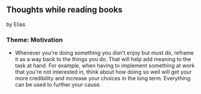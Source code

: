 ## Thoughts while reading books
by Elias

### Theme: Motivation
* Whenever you're doing something you don't enjoy but must do, reframe it as a way back to the things you do. That will help add meaning to the task at hand. For example, when having to implement something at work that you're not interested in, think about how doing so well will get your more credibility and increase your choices in the long term. Everything can be used to further your cause.

